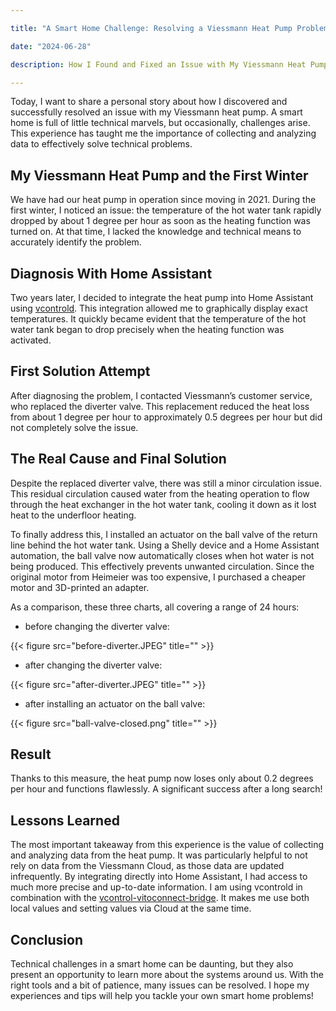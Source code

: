 ```yaml
---

title: "A Smart Home Challenge: Resolving a Viessmann Heat Pump Problem"

date: "2024-06-28"

description: How I Found and Fixed an Issue with My Viessmann Heat Pump

---
```


Today, I want to share a personal story about how I discovered and successfully resolved an issue with my Viessmann heat pump. A smart home is full of little technical marvels, but occasionally, challenges arise. This experience has taught me the importance of collecting and analyzing data to effectively solve technical problems.

## My Viessmann Heat Pump and the First Winter
We have had our heat pump in operation since moving in 2021. During the first winter, I noticed an issue: the temperature of the hot water tank rapidly dropped by about 1 degree per hour as soon as the heating function was turned on. At that time, I lacked the knowledge and technical means to accurately identify the problem.

## Diagnosis With Home Assistant
Two years later, I decided to integrate the heat pump into Home Assistant using [vcontrold](https://github.com/openv/vcontrold). This integration allowed me to graphically display exact temperatures. It quickly became evident that the temperature of the hot water tank began to drop precisely when the heating function was activated.

## First Solution Attempt
After diagnosing the problem, I contacted Viessmann’s customer service, who replaced the diverter valve. This replacement reduced the heat loss from about 1 degree per hour to approximately 0.5 degrees per hour but did not completely solve the issue.

## The Real Cause and Final Solution
Despite the replaced diverter valve, there was still a minor circulation issue. This residual circulation caused water from the heating operation to flow through the heat exchanger in the hot water tank, cooling it down as it lost heat to the underfloor heating.

To finally address this, I installed an actuator on the ball valve of the return line behind the hot water tank. Using a Shelly device and a Home Assistant automation, the ball valve now automatically closes when hot water is not being produced. This effectively prevents unwanted circulation. Since the original motor from Heimeier was too expensive, I purchased a cheaper motor and 3D-printed an adapter.

As a comparison, these three charts, all covering a range of 24 hours:

- before changing the diverter valve:

{{< figure src="before-diverter.JPEG" title="" >}}

- after changing the diverter valve:

{{< figure src="after-diverter.JPEG" title="" >}}

- after installing an actuator on the ball valve:

{{< figure src="ball-valve-closed.png" title="" >}}

## Result
Thanks to this measure, the heat pump now loses only about 0.2 degrees per hour and functions flawlessly. A significant success after a long search!

## Lessons Learned
The most important takeaway from this experience is the value of collecting and analyzing data from the heat pump. It was particularly helpful to not rely on data from the Viessmann Cloud, as those data are updated infrequently. By integrating directly into Home Assistant, I had access to much more precise and up-to-date information.
I am using vcontrold in combination with the [vcontrol-vitoconnect-bridge](https://github.com/h0nIg/vcontrol-vitoconnect-bridge). It makes me use both local values and setting values via Cloud at the same time.

## Conclusion
Technical challenges in a smart home can be daunting, but they also present an opportunity to learn more about the systems around us. With the right tools and a bit of patience, many issues can be resolved. I hope my experiences and tips will help you tackle your own smart home problems!